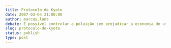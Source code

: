 ```yaml
---
title: Protocolo de Kyoto
date: 2007-03-04 21:00:00
author: marcus.luna
debate: É possível controlar a poluição sem prejudicar a economia de um país?
slug: protocolo-de-kyoto
status: publish 
type: post
---
```




